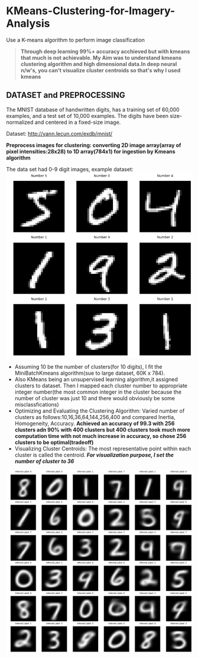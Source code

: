 # KMeans-Clustering-for-Imagery-Analysis
Use a K-means algorithm to perform image classification
>**Through deep learning 99%+ accuracy acchieved but with kmeans that much is not achievable. My Aim was to understand kmeans clustering algorithm and high dimensional data.In deep neural n/w's, you can't visualize cluster centroids so that's why I used kmeans**

## DATASET and PREPROCESSING
The MNIST database of handwritten digits, has a training set of 60,000 examples, and a test set of 10,000 examples. The digits have been size-normalized and centered in a fixed-size image.

Dataset: http://yann.lecun.com/exdb/mnist/

**Preprocess images for clustering: converting 2D image array(array of pixel intensities:28x28) to 1D array(784x1) for ingestion by Kmeans algorithm**

The data set had 0-9 digit images, example dataset:<br/>
![](images/1.png)

- Assuming 10 be the number of clusters(for 10 digits), I fit the MiniBatchKmeans algorithm(sue to large dataset, 60K x 784).
- Also KMeans being an unsupervised learning algorithm,it assigned clusters to dataset. Then I mapped each cluster number to appropriate integer number(the most common integer in the cluster because the number of cluster was just 10 and there would obviously be some misclassfications)
- Optimizing and Evaluating the Clustering Algorithm: Varied number of clusters as follows:10,16,36,64,144,256,400 and compared Inertia, Homogeneity, Accuracy. **Achieved an accuracy of 99.3 with 256 clusters adn 90% with 400 clusters but 400 clusters took much more computation time with not much increase in accuracy, so chose 256 clusters to be optimal(tradeoff)**
- Visualizing Cluster Centroids: The most representative point within each cluster is called the centroid. ***For visualization purpose, I set the number of cluster to 36***

![](images/2.png)

